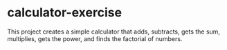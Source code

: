 # calculator-exercise
This project creates a simple calculator that adds, subtracts, gets the sum, multiplies, gets the power, and finds the factorial of numbers.
